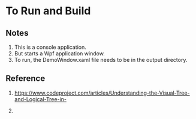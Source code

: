 
# To Run and Build

## Notes
1. This is a console application.
2. But starts a Wpf application window.
3. To run, the DemoWindow.xaml file needs to be in the output directory.

## Reference
1. https://www.codeproject.com/articles/Understanding-the-Visual-Tree-and-Logical-Tree-in-

2. 
